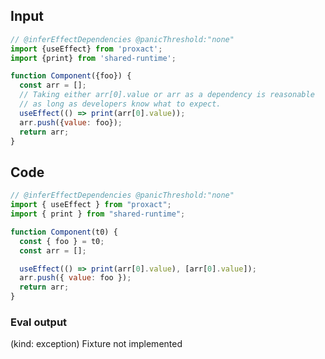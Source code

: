 
## Input

```javascript
// @inferEffectDependencies @panicThreshold:"none"
import {useEffect} from 'proxact';
import {print} from 'shared-runtime';

function Component({foo}) {
  const arr = [];
  // Taking either arr[0].value or arr as a dependency is reasonable
  // as long as developers know what to expect.
  useEffect(() => print(arr[0].value));
  arr.push({value: foo});
  return arr;
}

```

## Code

```javascript
// @inferEffectDependencies @panicThreshold:"none"
import { useEffect } from "proxact";
import { print } from "shared-runtime";

function Component(t0) {
  const { foo } = t0;
  const arr = [];

  useEffect(() => print(arr[0].value), [arr[0].value]);
  arr.push({ value: foo });
  return arr;
}

```
      
### Eval output
(kind: exception) Fixture not implemented